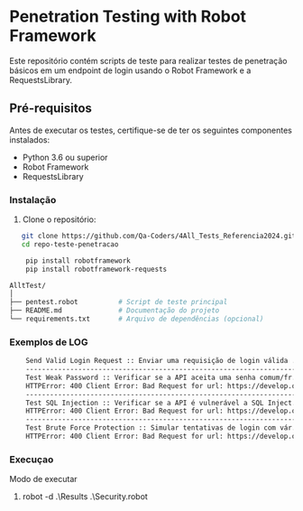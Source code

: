 # Penetration Testing with Robot Framework

Este repositório contém scripts de teste para realizar testes de penetração básicos em um endpoint de login usando o Robot Framework e a RequestsLibrary.

## Pré-requisitos

Antes de executar os testes, certifique-se de ter os seguintes componentes instalados:

- Python 3.6 ou superior
- Robot Framework
- RequestsLibrary

### Instalação

1. Clone o repositório:

```sh
   git clone https://github.com/Qa-Coders/4All_Tests_Referencia2024.git
   cd repo-teste-penetracao
 ```

```bash
    pip install robotframework
    pip install robotframework-requests
```

```bash
AlltTest/
│
├── pentest.robot          # Script de teste principal
├── README.md              # Documentação do projeto
└── requirements.txt       # Arquivo de dependências (opcional)
```

### Exemplos de LOG

```bash
    Send Valid Login Request :: Enviar uma requisição de login válida ... | PASS |
    ------------------------------------------------------------------------------
    Test Weak Password :: Verificar se a API aceita uma senha comum/fr... | FAIL |
    HTTPError: 400 Client Error: Bad Request for url: https://develop.qacoders-academy.com.br/api/login/
    ------------------------------------------------------------------------------
    Test SQL Injection :: Verificar se a API é vulnerável a SQL Inject... | FAIL |
    HTTPError: 400 Client Error: Bad Request for url: https://develop.qacoders-academy.com.br/api/login/
    ------------------------------------------------------------------------------
    Test Brute Force Protection :: Simular tentativas de login com vár... | FAIL |
    HTTPError: 400 Client Error: Bad Request for url: https://develop.qacoders-academy.com.br/api/login/

```


### Execuçao

Modo de executar

1.  robot -d .\Results .\Security.robot